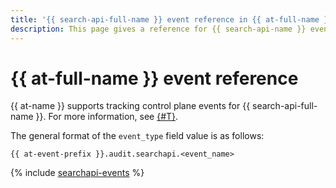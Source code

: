 ```yaml
---
title: '{{ search-api-full-name }} event reference in {{ at-full-name }}'
description: This page gives a reference for {{ search-api-name }} events tracked in {{ at-name }}.
---
```


# {{ at-full-name }} event reference

{{ at-name }} supports tracking control plane events for {{ search-api-full-name }}. For more information, see [{#T}](../audit-trails/concepts/format.md).

The general format of the `event_type` field value is as follows:

```text
{{ at-event-prefix }}.audit.searchapi.<event_name>
```

{% include [searchapi-events](../_includes/audit-trails/events/searchapi-events.md) %}